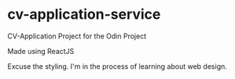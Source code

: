 # cv-application-service
CV-Application Project for the Odin Project

Made using ReactJS

Excuse the styling. I'm in the process of learning about web design.
